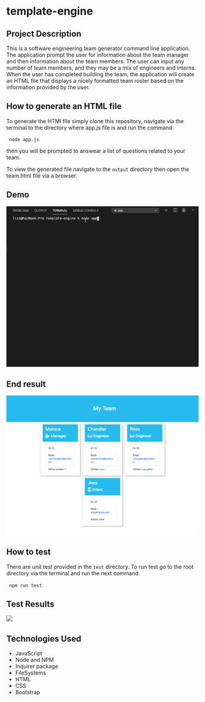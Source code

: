 # template-engine

## Project Description
This is a software engineering team generator command line application. The application prompt the user for information about the team manager and then information about the team members. The user can input any number of team members, and they may be a mix of engineers and interns. When the user has completed building the team, the application will create an HTML file that displays a nicely formatted team roster based on the information provided by the user.

## How to generate an HTML file

To generate the HTMl file simply clone this repository, navigate via the terminal to the directory where app.js file is and run the command
```
 node app.js
```
then you will be prompted to answear a list of questions related to your team.

To view the generated file  navigate to the ```output``` directory then open the team.html file via a browser.

## Demo 
![](img/demo.gif)
## End result
![](img/img.png)

## How to test
There are unit test provided in the ```test``` directory. To run test go to the root directory via the terminal and run the next command.

``` npm run test```

## Test Results
![](img/test.png)

## Technologies Used
- JavaScript
- Node and NPM
- Inquirer package
- FileSystems
- HTML
- CSS
- Bootstrap


